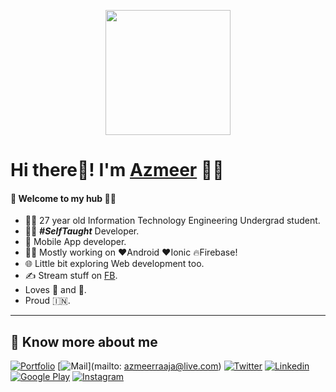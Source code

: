 <p align="center">
  <img src="https://github.com/PatilShreyas/PatilShreyas/blob/master/welcome.png?raw=true" height="200" />
</p>

# Hi there👋! I'm [Azmeer](http://azmra.com) 🙋‍♂️

<!-- ![Profile views](https://gpvc.arturio.dev/PatilShreyas) -->

#### 🎍 Welcome to my hub 👨‍💻

- 👨‍🎓 27 year old Information Technology Engineering Undergrad student.
- 👨‍💻 ***#SelfTaught*** Developer.
- 📱 Mobile App developer.
- 👨‍💻 Mostly working on ❤️Android ❤️Ionic 🔥Firebase!
- 🌐 Little bit exploring Web development too.
- ✍️ Stream stuff on [FB](https://facebook.com/m.azmra).
- Loves 🎵 and 🎹.
- Proud 🇮🇳.
<!-- 
<details>
  <summary><b>📊 Github Stats</b></summary>
  <p align="center"> <img src="https://github-readme-stats.vercel.app/api?username=patilshreyas&count_private=true&show_icons=true&include_all_commits=true" alt="Shreyas Patil | Stats" />
</details>
-->

---

## 🔗 Know more about me 

[![Portfolio](https://img.shields.io/badge/-Portfolio-black?style=for-the-badge&logo=google-chrome&logoColor=white)](http://azmra.com/)
[![Mail](https://img.shields.io/badge/-Say%20Hi!-black?style=for-the-badge&logo=gmail)](mailto: azmeerraaja@live.com)
[![Twitter](https://img.shields.io/badge/-imShreyasPatil-black?style=for-the-badge&logo=twitter)](https://twitter.com/raaja_ar)
[![Linkedin](https://img.shields.io/badge/-patilshreyas-black?style=for-the-badge&logo=Linkedin)](https://www.linkedin.com/in/azmra/)
[![Google Play](https://img.shields.io/badge/-SPDroid-black?style=for-the-badge&logo=google-play)](https://play.google.com/store/apps/dev?id=7012940963759650326)
[![Instagram](https://img.shields.io/badge/-shreyaspatil.dev-black?style=for-the-badge&logo=instagram)](https://instagram.com/azmra_op/)

